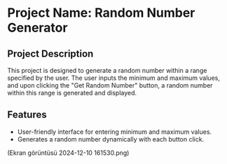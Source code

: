 # Project Name: Random Number Generator
## Project Description
This project is designed to generate a random number within a range specified by the user. The user inputs the minimum and maximum values, and upon clicking the "Get Random Number" button, a random number within this range is generated and displayed.

## Features
 * User-friendly interface for entering minimum and maximum values.
 * Generates a random number dynamically with each button click.


(Ekran görüntüsü 2024-12-10 161530.png)




